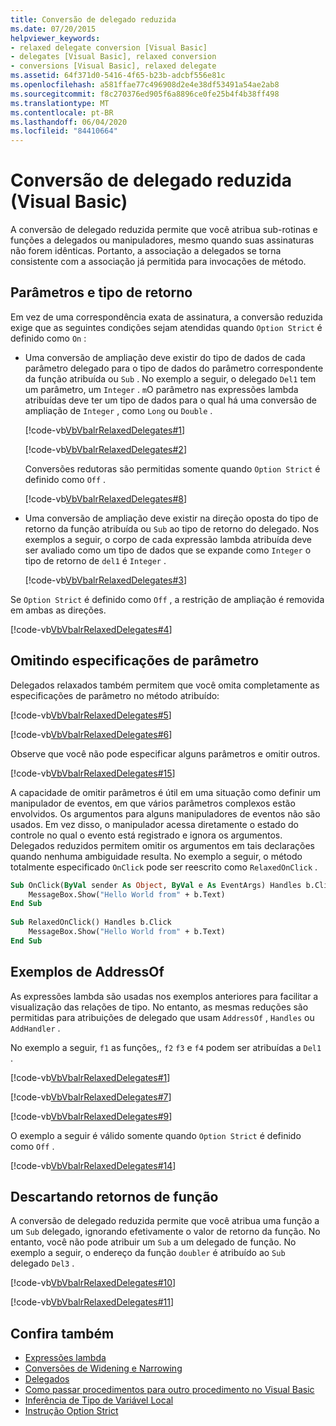 ```yaml
---
title: Conversão de delegado reduzida
ms.date: 07/20/2015
helpviewer_keywords:
- relaxed delegate conversion [Visual Basic]
- delegates [Visual Basic], relaxed conversion
- conversions [Visual Basic], relaxed delegate
ms.assetid: 64f371d0-5416-4f65-b23b-adcbf556e81c
ms.openlocfilehash: a581ffae77c496908d2e4e38df53491a54ae2ab8
ms.sourcegitcommit: f8c270376ed905f6a8896ce0fe25b4f4b38ff498
ms.translationtype: MT
ms.contentlocale: pt-BR
ms.lasthandoff: 06/04/2020
ms.locfileid: "84410664"
---
```

# <a name="relaxed-delegate-conversion-visual-basic"></a>Conversão de delegado reduzida (Visual Basic)
A conversão de delegado reduzida permite que você atribua sub-rotinas e funções a delegados ou manipuladores, mesmo quando suas assinaturas não forem idênticas. Portanto, a associação a delegados se torna consistente com a associação já permitida para invocações de método.  
  
## <a name="parameters-and-return-type"></a>Parâmetros e tipo de retorno  
 Em vez de uma correspondência exata de assinatura, a conversão reduzida exige que as seguintes condições sejam atendidas quando `Option Strict` é definido como `On` :  
  
- Uma conversão de ampliação deve existir do tipo de dados de cada parâmetro delegado para o tipo de dados do parâmetro correspondente da função atribuída ou `Sub` . No exemplo a seguir, o delegado `Del1` tem um parâmetro, um `Integer` . `m`O parâmetro nas expressões lambda atribuídas deve ter um tipo de dados para o qual há uma conversão de ampliação de `Integer` , como `Long` ou `Double` .  
  
     [!code-vb[VbVbalrRelaxedDelegates#1](~/samples/snippets/visualbasic/VS_Snippets_VBCSharp/VbVbalrRelaxedDelegates/VB/Module1.vb#1)]  
  
     [!code-vb[VbVbalrRelaxedDelegates#2](~/samples/snippets/visualbasic/VS_Snippets_VBCSharp/VbVbalrRelaxedDelegates/VB/Module1.vb#2)]  
  
     Conversões redutoras são permitidas somente quando `Option Strict` é definido como `Off` .  
  
     [!code-vb[VbVbalrRelaxedDelegates#8](~/samples/snippets/visualbasic/VS_Snippets_VBCSharp/VbVbalrRelaxedDelegates/VB/Module2.vb#8)]  
  
- Uma conversão de ampliação deve existir na direção oposta do tipo de retorno da função atribuída ou `Sub` ao tipo de retorno do delegado. Nos exemplos a seguir, o corpo de cada expressão lambda atribuída deve ser avaliado como um tipo de dados que se expande como `Integer` o tipo de retorno de `del1` é `Integer` .  
  
     [!code-vb[VbVbalrRelaxedDelegates#3](~/samples/snippets/visualbasic/VS_Snippets_VBCSharp/VbVbalrRelaxedDelegates/VB/Module1.vb#3)]  
  
 Se `Option Strict` é definido como `Off` , a restrição de ampliação é removida em ambas as direções.  
  
 [!code-vb[VbVbalrRelaxedDelegates#4](~/samples/snippets/visualbasic/VS_Snippets_VBCSharp/VbVbalrRelaxedDelegates/VB/Module2.vb#4)]  
  
## <a name="omitting-parameter-specifications"></a>Omitindo especificações de parâmetro  
 Delegados relaxados também permitem que você omita completamente as especificações de parâmetro no método atribuído:  
  
 [!code-vb[VbVbalrRelaxedDelegates#5](~/samples/snippets/visualbasic/VS_Snippets_VBCSharp/VbVbalrRelaxedDelegates/VB/Module1.vb#5)]  
  
 [!code-vb[VbVbalrRelaxedDelegates#6](~/samples/snippets/visualbasic/VS_Snippets_VBCSharp/VbVbalrRelaxedDelegates/VB/Module1.vb#6)]  
  
 Observe que você não pode especificar alguns parâmetros e omitir outros.  
  
 [!code-vb[VbVbalrRelaxedDelegates#15](~/samples/snippets/visualbasic/VS_Snippets_VBCSharp/VbVbalrRelaxedDelegates/VB/Module1.vb#15)]  
  
 A capacidade de omitir parâmetros é útil em uma situação como definir um manipulador de eventos, em que vários parâmetros complexos estão envolvidos. Os argumentos para alguns manipuladores de eventos não são usados. Em vez disso, o manipulador acessa diretamente o estado do controle no qual o evento está registrado e ignora os argumentos. Delegados reduzidos permitem omitir os argumentos em tais declarações quando nenhuma ambiguidade resulta. No exemplo a seguir, o método totalmente especificado `OnClick` pode ser reescrito como `RelaxedOnClick` .  
  
```vb  
Sub OnClick(ByVal sender As Object, ByVal e As EventArgs) Handles b.Click  
    MessageBox.Show("Hello World from" + b.Text)  
End Sub  
  
Sub RelaxedOnClick() Handles b.Click  
    MessageBox.Show("Hello World from" + b.Text)  
End Sub  
```  
  
## <a name="addressof-examples"></a>Exemplos de AddressOf  
 As expressões lambda são usadas nos exemplos anteriores para facilitar a visualização das relações de tipo. No entanto, as mesmas reduções são permitidas para atribuições de delegado que usam `AddressOf` , `Handles` ou `AddHandler` .  
  
 No exemplo a seguir, `f1` as funções,, `f2` `f3` e `f4` podem ser atribuídas a `Del1` .  
  
 [!code-vb[VbVbalrRelaxedDelegates#1](~/samples/snippets/visualbasic/VS_Snippets_VBCSharp/VbVbalrRelaxedDelegates/VB/Module1.vb#1)]  
  
 [!code-vb[VbVbalrRelaxedDelegates#7](~/samples/snippets/visualbasic/VS_Snippets_VBCSharp/VbVbalrRelaxedDelegates/VB/Module1.vb#7)]  
  
 [!code-vb[VbVbalrRelaxedDelegates#9](~/samples/snippets/visualbasic/VS_Snippets_VBCSharp/VbVbalrRelaxedDelegates/VB/Module1.vb#9)]  
  
 O exemplo a seguir é válido somente quando `Option Strict` é definido como `Off` .  
  
 [!code-vb[VbVbalrRelaxedDelegates#14](~/samples/snippets/visualbasic/VS_Snippets_VBCSharp/VbVbalrRelaxedDelegates/VB/Module2.vb#14)]  
  
## <a name="dropping-function-returns"></a>Descartando retornos de função  
 A conversão de delegado reduzida permite que você atribua uma função a um `Sub` delegado, ignorando efetivamente o valor de retorno da função. No entanto, você não pode atribuir um `Sub` a um delegado de função. No exemplo a seguir, o endereço da função `doubler` é atribuído ao `Sub` delegado `Del3` .  
  
 [!code-vb[VbVbalrRelaxedDelegates#10](~/samples/snippets/visualbasic/VS_Snippets_VBCSharp/VbVbalrRelaxedDelegates/VB/Module1.vb#10)]  
  
 [!code-vb[VbVbalrRelaxedDelegates#11](~/samples/snippets/visualbasic/VS_Snippets_VBCSharp/VbVbalrRelaxedDelegates/VB/Module1.vb#11)]  
  
## <a name="see-also"></a>Confira também

- [Expressões lambda](../procedures/lambda-expressions.md)
- [Conversões de Widening e Narrowing](../data-types/widening-and-narrowing-conversions.md)
- [Delegados](index.md)
- [Como passar procedimentos para outro procedimento no Visual Basic](how-to-pass-procedures-to-another-procedure.md)
- [Inferência de Tipo de Variável Local](../variables/local-type-inference.md)
- [Instrução Option Strict](../../../language-reference/statements/option-strict-statement.md)
